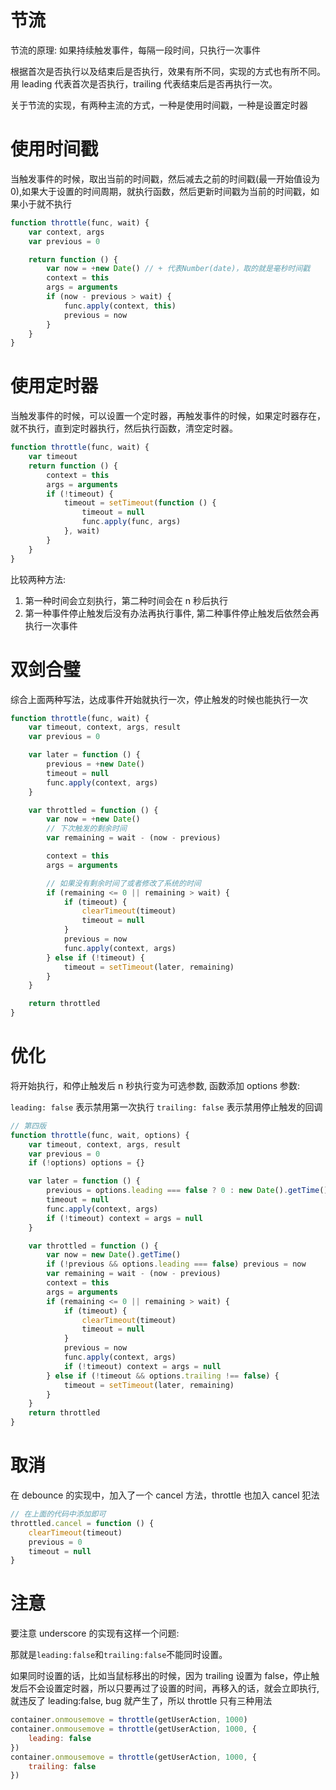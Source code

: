 # 节流

节流的原理: 如果持续触发事件，每隔一段时间，只执行一次事件

根据首次是否执行以及结束后是否执行，效果有所不同，实现的方式也有所不同。
用 leading 代表首次是否执行，trailing 代表结束后是否再执行一次。

关于节流的实现，有两种主流的方式，一种是使用时间戳，一种是设置定时器

# 使用时间戳

当触发事件的时候，取出当前的时间戳，然后减去之前的时间戳(最一开始值设为 0),如果大于设置的时间周期，就执行函数，然后更新时间戳为当前的时间戳，如果小于就不执行

```js
function throttle(func, wait) {
	var context, args
	var previous = 0

	return function () {
		var now = +new Date() // + 代表Number(date)，取的就是毫秒时间戳
		context = this
		args = arguments
		if (now - previous > wait) {
			func.apply(context, this)
			previous = now
		}
	}
}
```

# 使用定时器

当触发事件的时候，可以设置一个定时器，再触发事件的时候，如果定时器存在，就不执行，直到定时器执行，然后执行函数，清空定时器。

```js
function throttle(func, wait) {
	var timeout
	return function () {
		context = this
		args = arguments
		if (!timeout) {
			timeout = setTimeout(function () {
				timeout = null
				func.apply(func, args)
			}, wait)
		}
	}
}
```

比较两种方法:

1. 第一种时间会立刻执行，第二种时间会在 n 秒后执行
2. 第一种事件停止触发后没有办法再执行事件, 第二种事件停止触发后依然会再执行一次事件

# 双剑合璧

综合上面两种写法，达成事件开始就执行一次，停止触发的时候也能执行一次

```js
function throttle(func, wait) {
	var timeout, context, args, result
	var previous = 0

	var later = function () {
		previous = +new Date()
		timeout = null
		func.apply(context, args)
	}

	var throttled = function () {
		var now = +new Date()
		// 下次触发的剩余时间
		var remaining = wait - (now - previous)

		context = this
		args = arguments

		// 如果没有剩余时间了或者修改了系统的时间
		if (remaining <= 0 || remaining > wait) {
			if (timeout) {
				clearTimeout(timeout)
				timeout = null
			}
			previous = now
			func.apply(context, args)
		} else if (!timeout) {
			timeout = setTimeout(later, remaining)
		}
	}

	return throttled
}
```

# 优化

将开始执行，和停止触发后 n 秒执行变为可选参数, 函数添加 options 参数:

`leading: false` 表示禁用第一次执行
`trailing: false` 表示禁用停止触发的回调

```js
// 第四版
function throttle(func, wait, options) {
	var timeout, context, args, result
	var previous = 0
	if (!options) options = {}

	var later = function () {
		previous = options.leading === false ? 0 : new Date().getTime()
		timeout = null
		func.apply(context, args)
		if (!timeout) context = args = null
	}

	var throttled = function () {
		var now = new Date().getTime()
		if (!previous && options.leading === false) previous = now
		var remaining = wait - (now - previous)
		context = this
		args = arguments
		if (remaining <= 0 || remaining > wait) {
			if (timeout) {
				clearTimeout(timeout)
				timeout = null
			}
			previous = now
			func.apply(context, args)
			if (!timeout) context = args = null
		} else if (!timeout && options.trailing !== false) {
			timeout = setTimeout(later, remaining)
		}
	}
	return throttled
}
```

# 取消

在 debounce 的实现中，加入了一个 cancel 方法，throttle 也加入 cancel 犯法

```js
// 在上面的代码中添加即可
throttled.cancel = function () {
	clearTimeout(timeout)
	previous = 0
	timeout = null
}
```

# 注意

要注意 underscore 的实现有这样一个问题:

那就是`leading:false`和`trailing:false`不能同时设置。

如果同时设置的话，比如当鼠标移出的时候，因为 trailing 设置为 false，停止触发后不会设置定时器，所以只要再过了设置的时间，再移入的话，就会立即执行,就违反了 leading:false, bug 就产生了，所以 throttle 只有三种用法

```js
container.onmousemove = throttle(getUserAction, 1000)
container.onmousemove = throttle(getUserAction, 1000, {
	leading: false
})
container.onmousemove = throttle(getUserAction, 1000, {
	trailing: false
})
```
